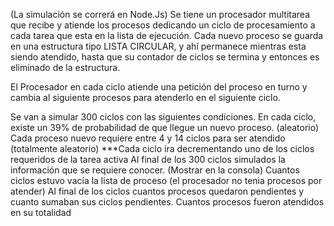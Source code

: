 (La simulación se correrá en Node.Js)
Se tiene un procesador multitarea que recibe y atiende los procesos dedicando un ciclo de procesamiento a cada tarea que esta en la lista de ejecución.
Cada nuevo proceso se guarda en una estructura tipo LISTA CIRCULAR, y ahí permanece mientras esta siendo atendido, hasta que su contador de ciclos se termina y entonces es eliminado de la estructura.

El Procesador en cada ciclo atiende una petición del proceso en turno y cambia al siguiente procesos para atenderlo en el siguiente ciclo.

Se van a simular 300 ciclos con las siguientes condiciones.
En cada ciclo, existe un 39% de probabilidad de que llegue un nuevo proceso. (aleatorio)
Cada proceso nuevo requiere entre 4 y 14 ciclos para ser atendido (totalmente aleatorio)
***Cada ciclo ira decrementando uno de los ciclos requeridos de la tarea activa
Al final de los 300 ciclos simulados la información que se requiere conocer. (Mostrar en la consola)
Cuantos ciclos estuvo vacía la lista de proceso (el procesador no tenia procesos por atender)
Al final de los ciclos cuantos procesos quedaron pendientes y cuanto sumaban sus ciclos pendientes.
Cuantos procesos fueron atendidos en su totalidad
